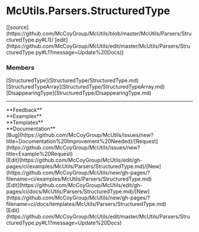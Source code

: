 # <a id="McUtils.Parsers.StructuredType">McUtils.Parsers.StructuredType</a> 
<div class="docs-source-link" markdown="1">
[[source](https://github.com/McCoyGroup/McUtils/blob/master/McUtils/Parsers/StructuredType.py#L1)/
[edit](https://github.com/McCoyGroup/McUtils/edit/master/McUtils/Parsers/StructuredType.py#L1?message=Update%20Docs)]
</div>
    


### Members
<div class="container alert alert-secondary bg-light">
  <div class="row">
   <div class="col" markdown="1">
[StructuredType](StructuredType/StructuredType.md)   
</div>
   <div class="col" markdown="1">
[StructuredTypeArray](StructuredType/StructuredTypeArray.md)   
</div>
   <div class="col" markdown="1">
[DisappearingType](StructuredType/DisappearingType.md)   
</div>
</div>
  <div class="row">
   <div class="col" markdown="1">
   
</div>
   <div class="col" markdown="1">
   
</div>
   <div class="col" markdown="1">
   
</div>
</div>
</div>













---


<div markdown="1" class="text-secondary">
<div class="container">
  <div class="row">
   <div class="col" markdown="1">
**Feedback**   
</div>
   <div class="col" markdown="1">
**Examples**   
</div>
   <div class="col" markdown="1">
**Templates**   
</div>
   <div class="col" markdown="1">
**Documentation**   
</div>
   <div class="col" markdown="1">
   
</div>
   <div class="col" markdown="1">
   
</div>
   <div class="col" markdown="1">
   
</div>
</div>
  <div class="row">
   <div class="col" markdown="1">
[Bug](https://github.com/McCoyGroup/McUtils/issues/new?title=Documentation%20Improvement%20Needed)/[Request](https://github.com/McCoyGroup/McUtils/issues/new?title=Example%20Request)   
</div>
   <div class="col" markdown="1">
[Edit](https://github.com/McCoyGroup/McUtils/edit/gh-pages/ci/examples/McUtils/Parsers/StructuredType.md)/[New](https://github.com/McCoyGroup/McUtils/new/gh-pages/?filename=ci/examples/McUtils/Parsers/StructuredType.md)   
</div>
   <div class="col" markdown="1">
[Edit](https://github.com/McCoyGroup/McUtils/edit/gh-pages/ci/docs/McUtils/Parsers/StructuredType.md)/[New](https://github.com/McCoyGroup/McUtils/new/gh-pages/?filename=ci/docs/templates/McUtils/Parsers/StructuredType.md)   
</div>
   <div class="col" markdown="1">
[Edit](https://github.com/McCoyGroup/McUtils/edit/master/McUtils/Parsers/StructuredType.py#L1?message=Update%20Docs)   
</div>
   <div class="col" markdown="1">
   
</div>
   <div class="col" markdown="1">
   
</div>
   <div class="col" markdown="1">
   
</div>
</div>
</div>
</div>